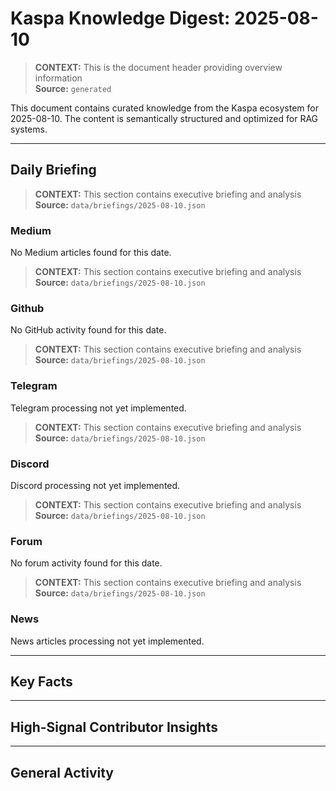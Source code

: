 # Kaspa Knowledge Digest: 2025-08-10

> **CONTEXT:** This is the document header providing overview information  
> **Source:** `generated`

This document contains curated knowledge from the Kaspa ecosystem
for 2025-08-10. The content is semantically structured and optimized
for RAG systems.

---

## Daily Briefing

> **CONTEXT:** This section contains executive briefing and analysis  
> **Source:** `data/briefings/2025-08-10.json`

### Medium

No Medium articles found for this date.

> **CONTEXT:** This section contains executive briefing and analysis  
> **Source:** `data/briefings/2025-08-10.json`

### Github

No GitHub activity found for this date.

> **CONTEXT:** This section contains executive briefing and analysis  
> **Source:** `data/briefings/2025-08-10.json`

### Telegram

Telegram processing not yet implemented.

> **CONTEXT:** This section contains executive briefing and analysis  
> **Source:** `data/briefings/2025-08-10.json`

### Discord

Discord processing not yet implemented.

> **CONTEXT:** This section contains executive briefing and analysis  
> **Source:** `data/briefings/2025-08-10.json`

### Forum

No forum activity found for this date.

> **CONTEXT:** This section contains executive briefing and analysis  
> **Source:** `data/briefings/2025-08-10.json`

### News

News articles processing not yet implemented.

---

## Key Facts



---

## High-Signal Contributor Insights



---

## General Activity

